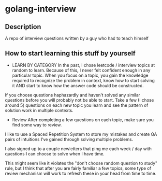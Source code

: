 # golang-interview

## Description
A repo of interview questions written by a guy who had to teach himself


## How to start learning this stuff by yourself
- LEARN BY CATEGORY
In the past, I chose leetcode / interview topics at random to learn.
Because of this, I never felt confident enough in any particular topic.
When you focus on a topic, you gain the knowledge required to recognize the problem in context, know how to start solving it AND 
start to know how the answer code should be constructed.

If you choose questions haphazardly and haven't solved any similar questions before you will probably not be able to start.
Take a few (I chose around 5) questions on each new topic you learn and see the pattern of solution work in multiple contexts.

- Review
After completing a few questions on each topic, make sure you find some way to review.

I like to use a Spaced Repetition System to store my mistakes and create QA pairs of intuitions I've gained through solving multiple problems.

I also signed up to a couple newletters that ping me each week / day with questions I can choose to solve when I have time.

This might seem like it violates the "don't choose random question to study" rule, but I think that after you are fairly familiar a few topics,
some type of review mechanism will work to refresh these in your head from time to time.
